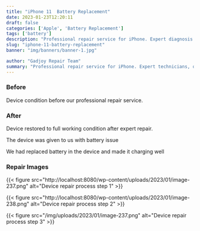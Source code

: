 ```yaml
---
title: "iPhone 11  Battery Replacement"
date: 2023-01-23T12:20:11
draft: false
categories: ['Apple', 'Battery Replacement']
tags: ['battery']
description: "Professional repair service for iPhone. Expert diagnosis and quality repairs in Bangalore."
slug: "iphone-11-battery-replacement"
banner: "img/banners/banner-1.jpg"

author: "Gadjoy Repair Team"
summary: "Professional repair service for iPhone. Expert technicians, quality parts, warranty included."
---
```


### Before

Device condition before our professional repair service.

### After

Device restored to full working condition after expert repair.

The device was given to us with battery issue

We had replaced battery in the device and made it charging well

### Repair Images

{{< figure src="http://localhost:8080/wp-content/uploads/2023/01/image-237.png" alt="Device repair process step 1" >}}

{{< figure src="http://localhost:8080/wp-content/uploads/2023/01/image-238.png" alt="Device repair process step 2" >}}

{{< figure src="/img/uploads/2023/01/image-237.png" alt="Device repair process step 3" >}}

